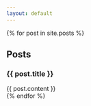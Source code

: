 ```yaml
---
layout: default
---
```

  {% for post in site.posts %}
   <h2>Posts</h2>
   <h3> {{ post.title }}</h3>
   <div class="post">
   {{ post.content }}
   </div>
  {% endfor %}